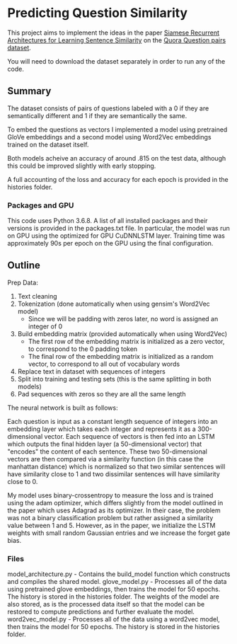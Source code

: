 # Predicting Question Similarity

This project aims to implement the ideas in the paper [Siamese Recurrent Architectures for Learning Sentence Similarity](http://www.mit.edu/~jonasm/info/MuellerThyagarajan_AAAI16.pdf) on the [Quora Question pairs dataset](https://data.world/xprizeai-ai/quora-question-pairs).

You will need to download the dataset separately in order to run any of the code. 

## Summary

The dataset consists of pairs of questions labeled with a 0 if they are semantically different and 1 if they are semantically the same.

To embed the questions as vectors I implemented a model using pretrained GloVe embeddings and a second model using Word2Vec embeddings trained on the dataset itself.

Both models acheive an accuracy of around .815 on the test data, although this could be improved slightly with early stopping.

A full accounting of the loss and accuracy for each epoch is provided in the histories folder.

### Packages and GPU

This code uses Python 3.6.8. A list of all installed packages and their versions is provided in the packages.txt file. 
In particular, the model was run on GPU using the optimized for GPU CuDNNLSTM layer. Training time was approximately 90s per epoch on the GPU using the final configuration.

## Outline

Prep Data:
1. Text cleaning
2. Tokenization (done automatically when using gensim's Word2Vec model)
    - Since we will be padding with zeros later, no word is assigned an integer of 0
3. Build embedding matrix (provided automatically when using Word2Vec)
    - The first row of the embedding matrix is initialized as a zero vector, to correspond to the 0 padding token
    - The final row of the embedding matrix is initialized as a random vector, to correspond to all out of vocabulary words
4. Replace text in dataset with sequences of integers
5. Split into training and testing sets (this is the same splitting in both models)
6. Pad sequences with zeros so they are all the same length

The neural network is built as follows:

Each question is input as a constant length sequence of integers into an embedding layer 
which takes each integer and represents it as a 300-dimensional vector. Each sequence of vectors is then fed into an LSTM
which outputs the final hidden layer (a 50-dimensional vector) that "encodes" the content of each sentence. These two 50-dimensional
vectors are then compared via a similarity function (in this case the manhattan distance) which is normalized so that two similar 
sentences will have similarity close to 1 and two dissimilar sentences will have similarity close to 0.

My model uses binary-crossentropy to measure the loss and is trained using the adam optimizer, which differs slightly from the
model outlined in the paper which uses Adagrad as its optimizer. In their case, the problem was not a binary classification problem
but rather assigned a similarity value between 1 and 5. However, as in the paper, we initialize the LSTM weights with small random
Gaussian entries and we increase the forget gate bias. 

### Files

model_architecture.py - Contains the build_model function which constructs and compiles the shared model.
glove_model.py - Processes all of the data using pretrained glove embeddings, then trains the model for 50 epochs. 
The history is stored in the histories folder. The weights of the model are also stored, as is the
processed data itself so that the model can be restored to compute predictions and further evaluate the model. 
word2vec_model.py - Processes all of the data using a word2vec model, then trains the model for 50 epochs. The history is stored
in the histories folder.